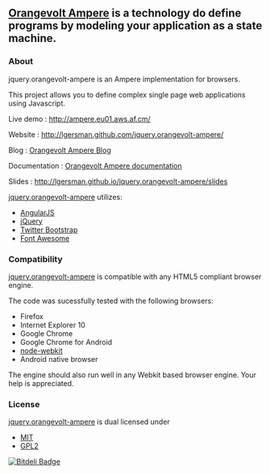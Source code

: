 ## [Orangevolt Ampere](http://lgersman.github.com/jquery.orangevolt-ampere/) is a technology do define programs by modeling your application as a state machine.

### About

jquery.orangevolt-ampere is an Ampere implementation for browsers.
 
This project allows you to define complex single page web applications using Javascript.

Live demo : http://ampere.eu01.aws.af.cm/

Website : http://lgersman.github.com/jquery.orangevolt-ampere/

Blog : <a href="https://plus.google.com/115194500003117065773" rel="publisher">Orangevolt Ampere Blog</a>

Documentation : <a href="https://github.com/lgersman/jquery.orangevolt-ampere/wiki/_pages">Orangevolt Ampere documentation</a>

Slides : http://lgersman.github.io/jquery.orangevolt-ampere/slides

[jquery.orangevolt-ampere](http://lgersman.github.com/jquery.orangevolt-ampere/) utilizes:

* [AngularJS](http://angularjs.org/)
* [jQuery](http://jquery.com)
* [Twitter Bootstrap](http://twitter.github.com/bootstrap/)
* [Font Awesome](http://fortawesome.github.com/Font-Awesome/)

### Compatibility

[jquery.orangevolt-ampere](http://lgersman.github.io/jquery.orangevolt-ampere/) is compatible with any HTML5 compliant browser engine.

The code was sucessfully tested with the following browsers:
* Firefox
* Internet Explorer 10
* Google Chrome
* Google Chrome for Android 
* [node-webkit](https://github.com/rogerwang/node-webkit)
* Android native browser

The engine should also run well in any Webkit based browser engine. Your help is appreciated.

### License

[jquery.orangevolt-ampere](http://lgersman.github.com/jquery.orangevolt-ampere/) is dual licensed under

* [MIT](http://www.opensource.org/licenses/MIT)
* [GPL2](http://www.opensource.org/licenses/GPL-2.0)


[![Bitdeli Badge](https://d2weczhvl823v0.cloudfront.net/lgersman/jquery.orangevolt-ampere/trend.png)](https://bitdeli.com/free "Bitdeli Badge")

